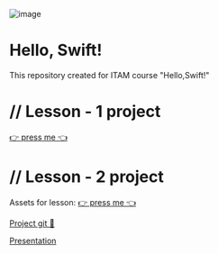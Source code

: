 ![image](https://static.vecteezy.com/system/resources/previews/005/238/011/non_2x/illustration-of-swift-programming-language-code-displayed-on-three-monitor-in-a-row-at-programmer-workspace-free-vector.jpg)
# Hello, Swift!
This repository created for ITAM course "Hello,Swift!"

# // Lesson - 1 project

[👉 press me 👈](https://github.com/raynelz/simpleCalculator)

# // Lesson - 2 project

Assets for lesson: [👉 press me 👈](https://github.com/raynelz/Swift-course/blob/main/I%20am%20Rich%20Image%20Assets.zip)

[Project git 🩵](https://github.com/raynelz/iAmRich)

[Presentation](https://www.figma.com/proto/0FkNy7dVncA6KkLSHUNcZd/Hello-swift-presentation?page-id=0%3A1&type=design&node-id=0-10&viewport=1274%2C433%2C0.14&t=dNfbMhskPid91BE1-1&scaling=min-zoom&starting-point-node-id=0%3A10&mode=design)
